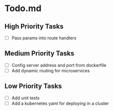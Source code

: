 # Todo.md

## High Priority Tasks
- [ ] Pass params into route handlers

## Medium Priority Tasks
- [ ] Config server address and port from dockerfile
- [ ] Add dynamic routing for microservices

## Low Priority Tasks
- [ ] Add unit tests
- [ ] Add a kubernetes yaml for deploying in a cluster
